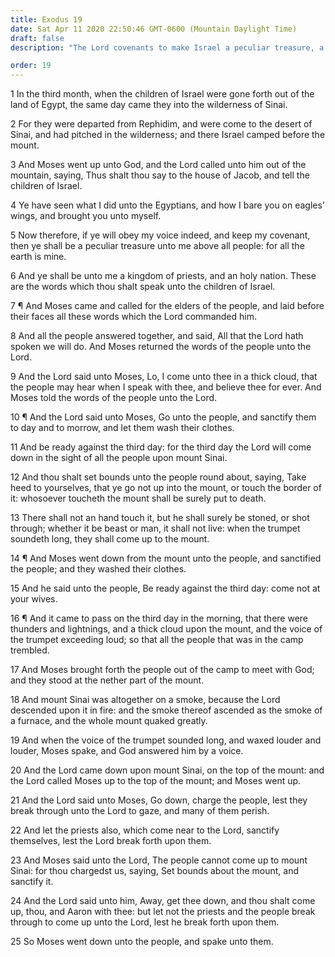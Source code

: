 ```yaml
---
title: Exodus 19
date: Sat Apr 11 2020 22:50:46 GMT-0600 (Mountain Daylight Time)
draft: false
description: "The Lord covenants to make Israel a peculiar treasure, a kingdom of priests, and a holy nation—The people sanctify themselves—The Lord appears on Sinai amid fire, smoke, and earthquakes."

order: 19
---
```

    
1 In the third month, when the children of Israel were gone forth out of the land of Egypt, the same day came they into the wilderness of Sinai.

2 For they were departed from Rephidim, and were come to the desert of Sinai, and had pitched in the wilderness; and there Israel camped before the mount.

3 And Moses went up unto God, and the Lord called unto him out of the mountain, saying, Thus shalt thou say to the house of Jacob, and tell the children of Israel.

4 Ye have seen what I did unto the Egyptians, and how I bare you on eagles’ wings, and brought you unto myself.

5 Now therefore, if ye will obey my voice indeed, and keep my covenant, then ye shall be a peculiar treasure unto me above all people: for all the earth is mine.

6 And ye shall be unto me a kingdom of priests, and an holy nation. These are the words which thou shalt speak unto the children of Israel.

7 ¶ And Moses came and called for the elders of the people, and laid before their faces all these words which the Lord commanded him.

8 And all the people answered together, and said, All that the Lord hath spoken we will do. And Moses returned the words of the people unto the Lord.

9 And the Lord said unto Moses, Lo, I come unto thee in a thick cloud, that the people may hear when I speak with thee, and believe thee for ever. And Moses told the words of the people unto the Lord.

10 ¶ And the Lord said unto Moses, Go unto the people, and sanctify them to day and to morrow, and let them wash their clothes.

11 And be ready against the third day: for the third day the Lord will come down in the sight of all the people upon mount Sinai.

12 And thou shalt set bounds unto the people round about, saying, Take heed to yourselves, that ye go not up into the mount, or touch the border of it: whosoever toucheth the mount shall be surely put to death.

13 There shall not an hand touch it, but he shall surely be stoned, or shot through; whether it be beast or man, it shall not live: when the trumpet soundeth long, they shall come up to the mount.

14 ¶ And Moses went down from the mount unto the people, and sanctified the people; and they washed their clothes.

15 And he said unto the people, Be ready against the third day: come not at your wives.

16 ¶ And it came to pass on the third day in the morning, that there were thunders and lightnings, and a thick cloud upon the mount, and the voice of the trumpet exceeding loud; so that all the people that was in the camp trembled.

17 And Moses brought forth the people out of the camp to meet with God; and they stood at the nether part of the mount.

18 And mount Sinai was altogether on a smoke, because the Lord descended upon it in fire: and the smoke thereof ascended as the smoke of a furnace, and the whole mount quaked greatly.

19 And when the voice of the trumpet sounded long, and waxed louder and louder, Moses spake, and God answered him by a voice.

20 And the Lord came down upon mount Sinai, on the top of the mount: and the Lord called Moses up to the top of the mount; and Moses went up.

21 And the Lord said unto Moses, Go down, charge the people, lest they break through unto the Lord to gaze, and many of them perish.

22 And let the priests also, which come near to the Lord, sanctify themselves, lest the Lord break forth upon them.

23 And Moses said unto the Lord, The people cannot come up to mount Sinai: for thou chargedst us, saying, Set bounds about the mount, and sanctify it.

24 And the Lord said unto him, Away, get thee down, and thou shalt come up, thou, and Aaron with thee: but let not the priests and the people break through to come up unto the Lord, lest he break forth upon them.

25 So Moses went down unto the people, and spake unto them.
